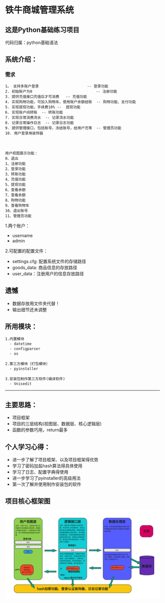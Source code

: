 # 铁牛商城管理系统
## 这是Python基础练习项目
代码归属：python基础语法  

## 系统介绍：
### 需求

    1。 支持多账户登录						-- 登录功能
    2. 初始账户为0                             -- 注册功能
    3. 提供充值接口充值后才可消费   -- 充值功能
    4. 实现购物功能，可加入购物车，使用账户余额结账  -- 购物功能、支付功能
    5. 实现提现功能，手续费10% --  提现功能
    6. 实现账户间转账  -- 转账功能
    7. 实现日常消费流水  -- 记录流水功能
    8. 记录日常操作日志  -- 记录日志功能
    9. 提供管理接口，包括账号，冻结账号，给用户充等  -- 管理员功能
    10. 用户登录用装饰器
    
    
    
    用户视图展示功能：
    0、退出
    1、注册功能
    2、登录功能
    3、转账功能
    4、充值功能
    5、提现功能
    6、查看余额
    7、查看余额
    8、购物功能
    9、查看购物车
    10、退出账号
    11、管理员功能    


1.两个账户：  
  - username
  - admin  
  
2.可配置的配置文件：
  - settings.cfg: 配置系统文件的存储路径
  - goods_data: 商品信息的存放路径
  - user_data：注册用户的信息存放路径

## 遗憾
  - 数据存放用文件夹代替！
  - 输出细节还未调整


## 所用模块： 
```
1.内置模块  
  - datetime
  - configparser  
  - os   
  
2.第三方模块（打包模块）
  - pyinstaller
  
3.安装包制作第三方软件(编译软件)
  - Vnisedit
```
---

## 主要思路：
  - 项目框架
  - 项目的三层结构(视图层、数据层、核心逻辑层)
  - 函数的参数巧用，return最多
 
## 个人学习心得：  
 - 进一步了解了项目框架、以及项目框架得优势
 - 学习了密码加盐hash算法得具体使用
 - 学习了日志、配置字典得使用
 - 进一步学习了pyinstaller的高级用法
 - 第一次了解并使用制作安装包的软件
  
  
## 项目核心框架图  
![项目核心框架图](https://github.com/natsume37/tieniu_shopping/blob/main/imgs/%E9%A1%B9%E7%9B%AE%E6%9E%B6%E6%9E%84%E5%9B%BE.png)
